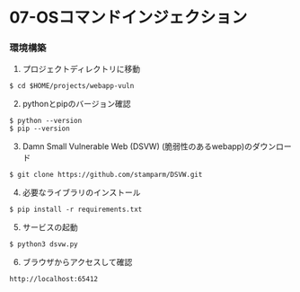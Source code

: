 # 07-OSコマンドインジェクション

### 環境構築
1. プロジェクトディレクトリに移動
```
$ cd $HOME/projects/webapp-vuln
```

2. pythonとpipのバージョン確認
```
$ python --version
$ pip --version
```

3. Damn Small Vulnerable Web (DSVW) (脆弱性のあるwebapp)のダウンロード
```
$ git clone https://github.com/stamparm/DSVW.git
```

4. 必要なライブラリのインストール
```
$ pip install -r requirements.txt
```

5. サービスの起動
```
$ python3 dsvw.py
```

6. ブラウザからアクセスして確認
```
http://localhost:65412
```
